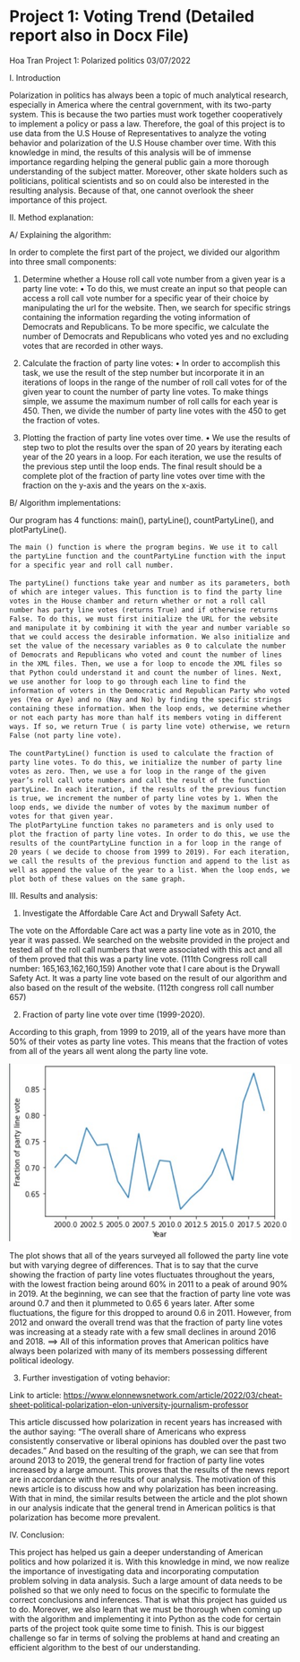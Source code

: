 # Project 1: Voting Trend (Detailed report also in Docx File)

Hoa Tran 
Project 1: Polarized politics 
03/07/2022

I. Introduction

Polarization in politics has always been a topic of much analytical research, especially in America where the central government, with its two-party system. This is because the two parties must work together cooperatively to implement a policy or pass a law. Therefore, the goal of this project is to use data from the U.S House of Representatives to analyze the voting behavior and polarization of the U.S House chamber over time. With this knowledge in mind, the results of this analysis will be of immense importance regarding helping the general public gain a more thorough understanding of the subject matter. Moreover, other skate holders such as politicians, political scientists and so on could also be interested in the resulting analysis. Because of that, one cannot overlook the sheer importance of this project. 

II. Method explanation: 

A/ Explaining the algorithm: 

In order to complete the first part of the project, we divided our algorithm into three small components:

1.	Determine whether a House roll call vote number from a given year is a party line vote: 
•	To do this, we must create an input so that people can access a roll call vote number for a specific year of their choice by manipulating the url for the website. Then, we search for specific strings containing the information regarding the voting information of Democrats and Republicans. To be more specific, we calculate the number of Democrats and Republicans who voted yes and no excluding votes that are recorded in other ways.

2.	Calculate the fraction of party line votes: 
•	In order to accomplish this task, we use the result of the step number but incorporate it in an iterations of loops in the range of the number of roll call votes for of the given year to count the number of party line votes. To make things simple, we assume the maximum number of roll calls for each year is 450. Then, we divide the number of party line votes with the 450 to get the fraction of votes.

3.	Plotting the fraction of party line votes over time. 
•	We use the results of step two to plot the results over the span of 20 years by iterating each year of the 20 years in a loop. For each iteration, we use the results of the previous step until the loop ends. The final result should be a complete plot of the fraction of party line votes over time with the fraction on the y-axis and the years on the x-axis. 

B/ Algorithm implementations: 
	
Our program has 4 functions: main(), partyLine(), countPartyLine(), and plotPartyLine(). 

	The main () function is where the program begins. We use it to call the partyLine function and the countPartyLine function with the input for a specific year and roll call number. 
	
 	The partyLine() functions take year and number as its parameters, both of which are integer values. This function is to find the party line votes in the House chamber and return whether or not a roll call number has party line votes (returns True) and if otherwise returns False. To do this, we must first initialize the URL for the website and manipulate it by combining it with the year and number variable so that we could access the desirable information. We also initialize and set the value of the necessary variables as 0 to calculate the number of Democrats and Republicans who voted and count the number of lines in the XML files. Then, we use a for loop to encode the XML files so that Python could understand it and count the number of lines. Next, we use another for loop to go through each line to find the information of voters in the Democratic and Republican Party who voted yes (Yea or Aye) and no (Nay and No) by finding the specific strings containing these information. When the loop ends, we determine whether or not each party has more than half its members voting in different ways. If so, we return True ( is party line vote) otherwise, we return False (not party line vote). 
	
	The countPartyLine() function is used to calculate the fraction of party line votes. To do this, we initialize the number of party line votes as zero. Then, we use a for loop in the range of the given year’s roll call vote numbers and call the result of the function partyLine. In each iteration, if the results of the previous function is true, we increment the number of party line votes by 1. When the loop ends, we divide the number of votes by the maximum number of votes for that given year. 
	The plotPartyLine function takes no parameters and is only used to plot the fraction of party line votes. In order to do this, we use the results of the countPartyLine function in a for loop in the range of 20 years ( we decide to choose from 1999 to 2019). For each iteration, we call the results of the previous function and append to the list as well as append the value of the year to a list. When the loop ends, we plot both of these values on the same graph. 

III. Results and analysis: 

1. Investigate the Affordable Care Act and Drywall Safety Act.
 
 The vote on the Affordable Care act was a party line vote as in 2010, the year it was passed. We searched on the website provided in the project and tested all of the roll call numbers that were associated with this act and all of them proved that this was a party line vote. (111th Congress roll call number: 165,163,162,160,159) 
Another vote that I care about is the Drywall Safety Act. It was a party line vote based on the result of our algorithm and also based on the result of the website. (112th congress roll call number 657)

2. Fraction of party line vote over time (1999-2020).

According to this graph, from 1999 to 2019, all of the years have more than 50% of their votes as party line votes. This means that the fraction of votes from all of the years all went along the party line vote. 

![alt text](https://github.com/HoaTran2003/Project-_1_Voting_Trend/blob/main/Voting_trend_overtime.jpg)

The plot shows that all of the years surveyed all followed the party line vote but with varying degree of differences. That is to say that the curve showing the fraction of party line votes fluctuates throughout the years, with the lowest fraction being around 60% in 2011 to a peak of around 90% in 2019. 
At the beginning, we can see that the fraction of party line vote was around 0.7 and then it plummeted to 0.65 6 years later. After some fluctuations, the figure for this dropped to around 0.6 in 2011. However, from 2012 and onward the overall trend was that the fraction of party line votes was increasing at a steady rate with a few small declines in around 2016 and 2018. 
==> All of this information proves that American politics have always been polarized with many of its members possessing different political ideology. 

3. Further investigation of voting behavior:

Link to article: https://www.elonnewsnetwork.com/article/2022/03/cheat-sheet-political-polarization-elon-university-journalism-professor

This article discussed how polarization in recent years has increased with the author saying: “The overall share of Americans who express consistently conservative or liberal opinions has doubled over the past two decades.” And based on the resulting of the graph, we can see that from around 2013 to 2019, the general trend for fraction of party line votes increased by a large amount. This proves that the results of the news report are in accordance with the results of our analysis. The motivation of this news article is to discuss how and why polarization has been increasing. With that in mind, the similar results between the article and the plot shown in our analysis indicate that the general trend in American politics is that polarization has become more prevalent. 

IV. Conclusion: 

This project has helped us gain a deeper understanding of American politics and how polarized it is. With this knowledge in mind, we now realize the importance of investigating data and incorporating computation problem solving in data analysis. Such a large amount of data needs to be polished so that we only need to focus on the specific to formulate the correct conclusions and inferences. That is what this project has guided us to do. Moreover, we also learn that we must be thorough when coming up with the algorithm and implementing it into Python as the code for certain parts of the project took quite some time to finish. This is our biggest challenge so far in terms of solving the problems at hand and creating an efficient algorithm to the best of our understanding. 

